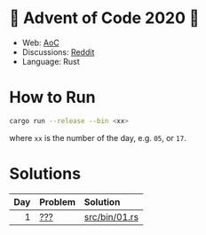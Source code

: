 # :christmas_tree: Advent of Code 2020 :christmas_tree:

- Web: [AoC](https://adventofcode.com/2020)
- Discussions: [Reddit](https://www.reddit.com/r/adventofcode/)
- Language: Rust

# How to Run
```bash
cargo run --release --bin <xx>
```
where `xx` is the number of the day, e.g. `05`, or `17`.

# Solutions
| Day | Problem | Solution |
|----:|:--------|:---------|
|   1 | [???](https://adventofcode.com/2020/day/1) | [src/bin/01.rs](src/bin/01.rs)
